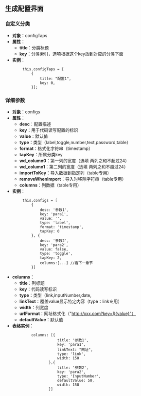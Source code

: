 ## 生成配置界面

### 自定义分类
* **对象**：configTaps
* **属性**：
    * **title**：分类标题
    * **key**：分类索引，选项根据这个key放到对应的分类下面
* **实例**：
```
        this.configTaps = [
            {
                title: "配置1", 
                key: 0, 
            }];
```


### 详细参数
* **对象**：configs
* **属性**：
    * **desc**：配置描述
    * **key**：用于代码读写配置的标识
    * **value**：默认值
    * **type**：类型（label,toggle,number,text,password,table）
    * **format**：格式化字符串（timestamp）
    * **tapKey**：所属分类key
    * **wd_column0**：第一列的宽度（选填 两列之和不超过24）
    * **wd_column1**：第二列的宽度（选填 两列之和不超过24）
    * **importToKey**：导入数据到指定列（table专用）
    * **removeWhenImport**：导入时移除字符串（table专用）
    * **columns**：列数据（table专用）
* **实例**：
```
        this.configs = [
            {
                desc: '参数1',
                key: 'para1',
                value: '',
                type: 'label',
                format: 'timestamp',
                tapKey: 0
            }, {
                desc: '参数2',
                key: 'para2',
                value: false,
                type: 'toggle',
                tapKey: 2,
                columns:[...] //看下一章节
            }]
```
* **columns**：
    * **title**：列标题
    * **key**：代码读写标识
    * **type**：类型（link,inputNumber,date,
    * **linkText**：覆盖value显示特定内容（type：link专用）
    * **width**：列宽度
    * **urlFormat**：网址格式化（"http://xxx.com?key=${value}"）
    * **defaultValue**：默认值
* **表格实例**：
```
            columns: [{
                        title: '参数1',
                        key: 'para1',
                        linkText: "网址",
                        type: 'link',
                        width: 150
                    },{
                        title: '参数2',
                        key: 'para2',
                        type: 'InputNumber',
                        defaultValue: 50,
                        width: 150
                    }]
```